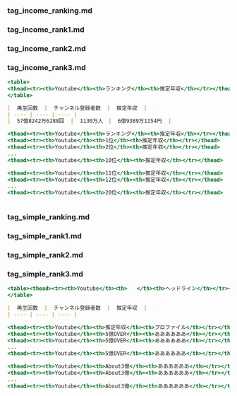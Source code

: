 ### tag_income_ranking.md
### tag_income_rank1.md
### tag_income_rank2.md
### tag_income_rank3.md


``` .html
<table>
<thead><tr><th>Youtube</th><th>ランキング</th><th>推定年収</th></tr></thead>
</table>
```

``` .md
|  再生回数  |  チャンネル登録者数  |  推定年収  |
| ---- | ---- | ---- |
|  57億8242万6288回  |  1130万人　|  6億9389万1154円  |
```


``` .html
<thead><tr><th>Youtube</th><th>ランキング</th><th>推定年収</th></tr></thead>
<thead><tr><th>Youtube</th><th>1位</th><th>推定年収</th></tr></thead>      # dark
<thead><tr><th>Youtube</th><th>2位</th><th>推定年収</th></tr></thead>      # dark
...
<thead><tr><th>Youtube</th><th>10位</th><th>推定年収</th></tr></thead>     # dark

<thead><tr><th>Youtube</th><th>11位</th><th>推定年収</th></tr></thead>     # green
<thead><tr><th>Youtube</th><th>12位</th><th>推定年収</th></tr></thead>     # green
...
<thead><tr><th>Youtube</th><th>20位</th><th>推定年収</th></tr></thead>     # green



```


### tag_simple_ranking.md
### tag_simple_rank1.md
### tag_simple_rank2.md
### tag_simple_rank3.md

``` .html
<table><thead><tr><th>Youtube</th><th>   </th><th>ヘッドライン</th></tr></thead>
</table>
```

``` .md
|  再生回数  |  チャンネル登録者数  |  推定年収  |
| ---- | ---- | ---- |

```


```.html
<thead><tr><th>Youtube</th><th>推定年収</th><th>プロファイル</th></tr></thead>
<thead><tr><th>Youtube</th><th>5億OVER</th><th>ああああああ</th></tr></thead>      # dark
<thead><tr><th>Youtube</th><th>5億OVER</th><th>ああああああ</th></tr></thead>      # dark
...
<thead><tr><th>Youtube</th><th>5億OVER</th><th>ああああああ</th></tr></thead>     # dark

<thead><tr><th>Youtube</th><th>About3億</th><th>ああああああ</th></tr></thead>     # green
<thead><tr><th>Youtube</th><th>About3億</th><th>ああああああ</th></tr></thead>     # green
...
<thead><tr><th>Youtube</th><th>About3億</th><th>ああああああ</th></tr></thead>     # green
```


